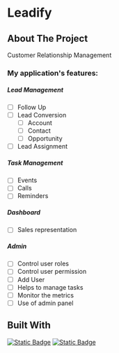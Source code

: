 # Leadify

<!-- ABOUT THE PROJECT -->

## About The Project

Customer Relationship Management

### My application's features:

##### Lead Management

- [ ] Follow Up
- [ ] Lead Conversion
  - [ ] Account
  - [ ] Contact
  - [ ] Opportunity
- [ ] Lead Assignment

##### Task Management

- [ ] Events
- [ ] Calls
- [ ] Reminders

##### Dashboard

- [ ] Sales representation

##### Admin

- [ ] Control user roles
- [ ] Control user permission
- [ ] Add User
- [ ] Helps to manage tasks
- [ ] Monitor the metrics
- [ ] Use of admin panel

## Built With

[![Static Badge][Dotnet-badge]][Dotnet-Url]
[![Static Badge][Redis-badge]][Redis-Url]

<!-- MARKDOWN LINKS & IMAGES -->

[Dotnet-badge]: https://img.shields.io/badge/.Net-512bd4?style=for-the-badge&logo=dotnet&logoColor=white
[Dotnet-Url]: https://dotnet.microsoft.com/en-us/
[Redis-badge]: https://img.shields.io/badge/Redis-%23FF4438?style=for-the-badge&logo=redis&logoColor=white
[Redis-Url]: https://redis.io/
